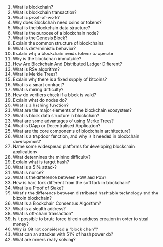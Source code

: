 1. What is blockchain?
2. What is blockchain transaction?
3. What is proof-of-work?
4. Why does Blockchain need coins or tokens?
5. What is the blockchain data structure?
6. What is the purpose of a blockchain node?
7. What is the Genesis Block?
8. Explain the common structure of blockchains
9. What is deterministic behavior?
10. Explain why a blockchain needs tokens to operate
11. Why is the blockchain immutable?
12. How Are Blockchain And Distributed Ledger Different?
13. What is RSA algorithm?
14. What is Merkle Trees?
15. Explain why there is a fixed supply of bitcoins?
16. What is a smart contract?
17. What is mining difficulty?
18. How do verifiers check if a block is valid?
19. Explain what do nodes do?
20. What is a hashing function?
21. What are the major elements of the blockchain ecosystem?
22. What is block data structure in blockchain?
23. What are some advantages of using Merke Trees?
24. What is DApp or Decentralised Application?
25. What are the core components of blockchain architecture?
26. What is a trapdoor function, and why is it needed in blockchain development?
27. Name some widespread platforms for developing blockchain applications
28. What determines the mining difficulty?
29. Explain what is target hash?
30. What is a 51% attack?
31. What is nonce?
32. What is the difference between PoW and PoS?
33. How is hard fork different from the soft fork in blockchain?
34. What Is a Proof of Stake?
35. What's the difference between distributed hashtable technology and the bitcoin blockchain?
36. What Is a Blockchain Consensus Algorithm?
37. What is a stealth address?
38. What is off-chain transaction?
39. Is it possible to brute force bitcoin address creation in order to steal money?
40. Why is Git not considered a “block chain”?
41. What can an attacker with 51% of hash power do?
42. What are miners really solving?
